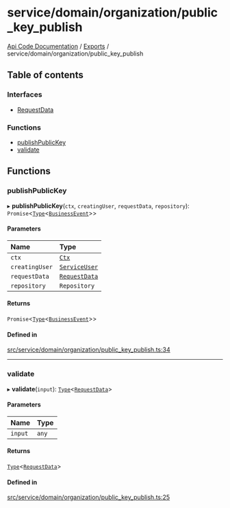 # service/domain/organization/public\_key\_publish
 
[Api Code Documentation](../README.md) / [Exports](../modules.md) / service/domain/organization/public\_key\_publish

## Table of contents

### Interfaces

- [RequestData](../interfaces/service_domain_organization_public_key_publish.RequestData.md)

### Functions

- [publishPublicKey](service_domain_organization_public_key_publish.md#publishpublickey)
- [validate](service_domain_organization_public_key_publish.md#validate)

## Functions

### publishPublicKey

▸ **publishPublicKey**(`ctx`, `creatingUser`, `requestData`, `repository`): `Promise`<[`Type`](result.md#type)<[`BusinessEvent`](service_domain_business_event.md#businessevent)\>\>

#### Parameters

| Name | Type |
| :------ | :------ |
| `ctx` | [`Ctx`](../interfaces/lib_ctx.Ctx.md) |
| `creatingUser` | [`ServiceUser`](../interfaces/service_domain_organization_service_user.ServiceUser.md) |
| `requestData` | [`RequestData`](../interfaces/service_domain_organization_public_key_publish.RequestData.md) |
| `repository` | `Repository` |

#### Returns

`Promise`<[`Type`](result.md#type)<[`BusinessEvent`](service_domain_business_event.md#businessevent)\>\>

#### Defined in

[src/service/domain/organization/public_key_publish.ts:34](https://github.com/openkfw/TruBudget/blob/0804644/api/src/service/domain/organization/public_key_publish.ts#L34)

___

### validate

▸ **validate**(`input`): [`Type`](result.md#type)<[`RequestData`](../interfaces/service_domain_organization_public_key_publish.RequestData.md)\>

#### Parameters

| Name | Type |
| :------ | :------ |
| `input` | `any` |

#### Returns

[`Type`](result.md#type)<[`RequestData`](../interfaces/service_domain_organization_public_key_publish.RequestData.md)\>

#### Defined in

[src/service/domain/organization/public_key_publish.ts:25](https://github.com/openkfw/TruBudget/blob/0804644/api/src/service/domain/organization/public_key_publish.ts#L25)
